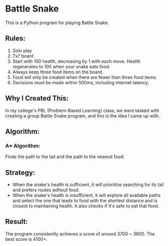 # Battle Snake

This is a Python program for playing Battle Snake.

## Rules:

1. Solo play
2. 7x7 board
3. Start with 100 health, decreasing by 1 with each move. Health regenerates to 100 when your snake eats food.
4. Always keep three food items on the board.
5. Food will only be created when there are fewer than three food items.
6. Decisions must be made within 500ms, including internet latency.

## Why I Created This:

In my college's PBL (Problem-Based Learning) class, we were tasked with creating a group Battle Snake program, and this is the idea I came up with.

## Algorithm:

### A* Algorithm:
Finds the path to the tail and the path to the nearest food.

## Strategy:

- When the snake's health is sufficient, it will prioritize searching for its tail and prefers routes without food.
- When the snake's health is insufficient, it will explore all available paths and select the one that leads to food with the shortest distance and is closest to maintaining health. It also checks if it's safe to eat that food.

## Result:

The program consistently achieves a score of around 3700 ~ 3800. The best score is 4100+.
